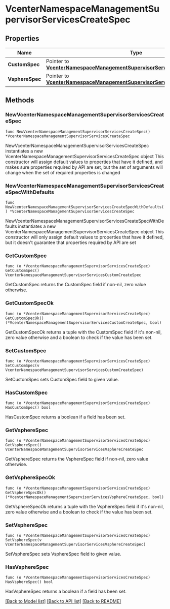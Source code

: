 # VcenterNamespaceManagementSupervisorServicesCreateSpec

## Properties

Name | Type | Description | Notes
------------ | ------------- | ------------- | -------------
**CustomSpec** | Pointer to [**VcenterNamespaceManagementSupervisorServicesCustomCreateSpec**](VcenterNamespaceManagementSupervisorServicesCustomCreateSpec.md) |  | [optional] 
**VsphereSpec** | Pointer to [**VcenterNamespaceManagementSupervisorServicesVsphereCreateSpec**](VcenterNamespaceManagementSupervisorServicesVsphereCreateSpec.md) |  | [optional] 

## Methods

### NewVcenterNamespaceManagementSupervisorServicesCreateSpec

`func NewVcenterNamespaceManagementSupervisorServicesCreateSpec() *VcenterNamespaceManagementSupervisorServicesCreateSpec`

NewVcenterNamespaceManagementSupervisorServicesCreateSpec instantiates a new VcenterNamespaceManagementSupervisorServicesCreateSpec object
This constructor will assign default values to properties that have it defined,
and makes sure properties required by API are set, but the set of arguments
will change when the set of required properties is changed

### NewVcenterNamespaceManagementSupervisorServicesCreateSpecWithDefaults

`func NewVcenterNamespaceManagementSupervisorServicesCreateSpecWithDefaults() *VcenterNamespaceManagementSupervisorServicesCreateSpec`

NewVcenterNamespaceManagementSupervisorServicesCreateSpecWithDefaults instantiates a new VcenterNamespaceManagementSupervisorServicesCreateSpec object
This constructor will only assign default values to properties that have it defined,
but it doesn't guarantee that properties required by API are set

### GetCustomSpec

`func (o *VcenterNamespaceManagementSupervisorServicesCreateSpec) GetCustomSpec() VcenterNamespaceManagementSupervisorServicesCustomCreateSpec`

GetCustomSpec returns the CustomSpec field if non-nil, zero value otherwise.

### GetCustomSpecOk

`func (o *VcenterNamespaceManagementSupervisorServicesCreateSpec) GetCustomSpecOk() (*VcenterNamespaceManagementSupervisorServicesCustomCreateSpec, bool)`

GetCustomSpecOk returns a tuple with the CustomSpec field if it's non-nil, zero value otherwise
and a boolean to check if the value has been set.

### SetCustomSpec

`func (o *VcenterNamespaceManagementSupervisorServicesCreateSpec) SetCustomSpec(v VcenterNamespaceManagementSupervisorServicesCustomCreateSpec)`

SetCustomSpec sets CustomSpec field to given value.

### HasCustomSpec

`func (o *VcenterNamespaceManagementSupervisorServicesCreateSpec) HasCustomSpec() bool`

HasCustomSpec returns a boolean if a field has been set.

### GetVsphereSpec

`func (o *VcenterNamespaceManagementSupervisorServicesCreateSpec) GetVsphereSpec() VcenterNamespaceManagementSupervisorServicesVsphereCreateSpec`

GetVsphereSpec returns the VsphereSpec field if non-nil, zero value otherwise.

### GetVsphereSpecOk

`func (o *VcenterNamespaceManagementSupervisorServicesCreateSpec) GetVsphereSpecOk() (*VcenterNamespaceManagementSupervisorServicesVsphereCreateSpec, bool)`

GetVsphereSpecOk returns a tuple with the VsphereSpec field if it's non-nil, zero value otherwise
and a boolean to check if the value has been set.

### SetVsphereSpec

`func (o *VcenterNamespaceManagementSupervisorServicesCreateSpec) SetVsphereSpec(v VcenterNamespaceManagementSupervisorServicesVsphereCreateSpec)`

SetVsphereSpec sets VsphereSpec field to given value.

### HasVsphereSpec

`func (o *VcenterNamespaceManagementSupervisorServicesCreateSpec) HasVsphereSpec() bool`

HasVsphereSpec returns a boolean if a field has been set.


[[Back to Model list]](../README.md#documentation-for-models) [[Back to API list]](../README.md#documentation-for-api-endpoints) [[Back to README]](../README.md)


